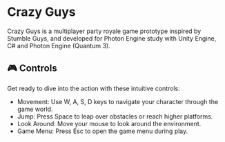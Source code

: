# Crazy Guys

Crazy Guys is a multiplayer party royale game prototype inspired by Stumble Guys, and developed for Photon Engine study with Unity Engine, C# and Photon Engine (Quantum 3).

## 🎮 Controls
Get ready to dive into the action with these intuitive controls:

* Movement: Use W, A, S, D keys to navigate your character through the game world.
* Jump: Press Space to leap over obstacles or reach higher platforms.
* Look Around: Move your mouse to look around the environment.
* Game Menu: Press Esc to open the game menu during play.

